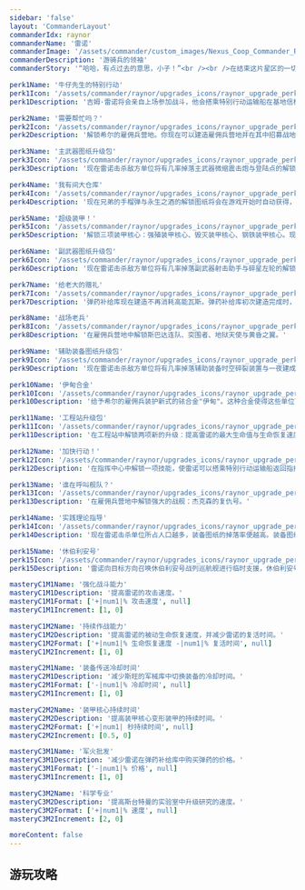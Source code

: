 ```yaml
---
sidebar: 'false'
layout: 'CommanderLayout'
commanderIdx: raynor
commanderName: '雷诺'
commanderImage: '/assets/commander/custom_images/Nexus_Coop_Commander_Raynor_CustomImage.png'
commanderDescription: '游骑兵的领袖'
commanderStory: '“哈哈，有点过去的意思，小子！”<br /><br />在结束这片星区的一切闹剧后，吉姆·雷诺孤身一人回到了一切开始的地方----一台电视、两把椅子、几杯烈酒，他总是期望着能再次见到某个人，即使他知道那是奢望。<br />而当这一切真的发生时，他没有意料到他会如此激动。化身为萨尔纳加的凯瑞甘向宇宙中释放了巨量的精华，用于抚平这片星区经历的创伤，两个人也因此有幸过上了梦寐以求的平淡生活，即使他们没想到这不是奢望。<br />这一切直到托什这个让人不顺心的家伙出现了。“我们需要你，长官”、“好久不见，牛仔先生”......昔日的一切历历在目，未知的危险俨然逼近。那么，是时候让好戏开场了。<br /><br /><br />特色：<br /><br />>指挥雷诺搭配不同的武器与装甲亲自作战<br />>使用人类的各种强力的小发明<br />>与雇佣兵们签订死亡合同'

perk1Name: '牛仔先生的特别行动'
perk1Icon: '/assets/commander/raynor/upgrades_icons/raynor_upgrade_perk1.png'
perk1Description: '吉姆·雷诺将会亲自上场参加战斗，他会搭乘特别行动运输船在基地信标处复活，且他的复活时间更短。每当雷诺击杀敌方单位时便有概率掉落一件未知的装备图纸。雷诺拾取图纸后，便可以在斯旺的军械库中解锁相关装备并在斯台特曼的实验室中进行升级。同时，你可以建造弹药补给库为这些武器填充弹药。'

perk2Name: '需要帮忙吗？'
perk2Icon: '/assets/commander/raynor/upgrades_icons/raynor_upgrade_perk2.png'
perk2Description: '解锁希尔的雇佣兵营地。你现在可以建造雇佣兵营地并在其中招募战地豪猪、铁锤安保及恶魔犬了。'

perk3Name: '主武器图纸升级包'
perk3Icon: '/assets/commander/raynor/upgrades_icons/raynor_upgrade_perk3.png'
perk3Description: '现在雷诺击杀敌方单位将有几率掉落主武器微缩震击炮与登陆点的解锁图纸。'

perk4Name: '我有间大仓库'
perk4Icon: '/assets/commander/raynor/upgrades_icons/raynor_upgrade_perk4.png'
perk4Description: '现在兄弟的手榴弹与永生之酒的解锁图纸将会在游戏开始时自动获得，且不再需要解锁研究。'

perk5Name: '超级装甲！'
perk5Icon: '/assets/commander/raynor/upgrades_icons/raynor_upgrade_perk5.png'
perk5Description: '解锁三项装甲核心：强殖装甲核心、毁灭装甲核心、钢铁装甲核心。现在雷诺击杀敌方单位将有几率掉落这些装甲核心的解锁图纸。'

perk6Name: '副武器图纸升级包'
perk6Icon: '/assets/commander/raynor/upgrades_icons/raynor_upgrade_perk6.png'
perk6Description: '现在雷诺击杀敌方单位将有几率掉落副武器射击助手与碎星左轮的解锁图纸。'

perk7Name: '给老大的赠礼'
perk7Icon: '/assets/commander/raynor/upgrades_icons/raynor_upgrade_perk7.png'
perk7Description: '弹药补给库现在建造不再消耗高能瓦斯。弹药补给库初次建造完成时，会额外给予雷诺一定数量的12号穿刺弹、兄弟的手榴弹以及永生之酒。'

perk8Name: '战场老兵'
perk8Icon: '/assets/commander/raynor/upgrades_icons/raynor_upgrade_perk8.png'
perk8Description: '在雇佣兵营地中解锁斯巴达连队、突围者、地狱天使与黄昏之翼。'

perk9Name: '辅助装备图纸升级包'
perk9Icon: '/assets/commander/raynor/upgrades_icons/raynor_upgrade_perk9.png'
perk9Description: '现在雷诺击杀敌方单位将有几率掉落辅助装备时空碎裂装置与一夜建成的罗马的解锁图纸。'

perk10Name: '伊甸合金'
perk10Icon: '/assets/commander/raynor/upgrades_icons/raynor_upgrade_perk10.png'
perk10Description: '给予希尔的雇佣兵装护新式的铱合金"伊甸"。这种合金使得这些单位可以承受更高的伤害、移动速度更快，并且可以快速地使用变形系统。'

perk11Name: '工程站升级包'
perk11Icon: '/assets/commander/raynor/upgrades_icons/raynor_upgrade_perk11.png'
perk11Description: '在工程站中解锁两项新的升级：提高雷诺的最大生命值与生命恢复速度、使雷诺在替换装备时可以获得额外的护盾保护。'

perk12Name: '加快行动！'
perk12Icon: '/assets/commander/raynor/upgrades_icons/raynor_upgrade_perk12.png'
perk12Description: '在指挥中心中解锁一项技能，使雷诺可以搭乘特别行动运输船返回指挥中心处。此外，斯台特曼的实验室现在可以同时研究两项升级。'

perk13Name: '谁在呼叫舰队？'
perk13Icon: '/assets/commander/raynor/upgrades_icons/raynor_upgrade_perk13.png'
perk13Description: '在雇佣兵营地中解锁强大的战舰：杰克森的复仇号。'

perk14Name: '实践理论指导'
perk14Icon: '/assets/commander/raynor/upgrades_icons/raynor_upgrade_perk14.png'
perk14Description: '现在雷诺击杀单位所占人口越多，装备图纸的掉落率便越高。装备图纸掉落后会使该概率清零。'

perk15Name: '休伯利安号'
perk15Icon: '/assets/commander/raynor/upgrades_icons/raynor_upgrade_perk15.png'
perk15Description: '雷诺向目标方向召唤休伯利安号战列巡航舰进行临时支援，休伯利安号会从轨道上打击并毁灭目标路径上的一切单位。'

masteryC1M1Name: '强化战斗能力'
masteryC1M1Description: '提高雷诺的攻击速度。'
masteryC1M1Format: ['+|num1|% 攻击速度', null]
masteryC1M1Increment: [1, 0]

masteryC1M2Name: '持续作战能力'
masteryC1M2Description: '提高雷诺的被动生命恢复速度，并减少雷诺的复活时间。'
masteryC1M2Format: ['+|num1|% 生命恢复速度 -|num1|% 复活时间', null]
masteryC1M2Increment: [1, 0]

masteryC2M1Name: '装备传送冷却时间' 
masteryC2M1Description: '减少斯旺的军械库中切换装备的冷却时间。'
masteryC2M1Format: ['-|num1|% 冷却时间', null]
masteryC2M1Increment: [1, 0]

masteryC2M2Name: '装甲核心持续时间' 
masteryC2M2Description: '提高装甲核心变形装甲的持续时间。'
masteryC2M2Format: ['+|num1| 秒持续时间', null]
masteryC2M2Increment: [0.5, 0]

masteryC3M1Name: '军火批发'
masteryC3M1Description: '减少雷诺在弹药补给库中购买弹药的价格。'
masteryC3M1Format: ['-|num1|% 价格', null]
masteryC3M1Increment: [1, 0]

masteryC3M2Name: '科学专业'
masteryC3M2Description: '提高斯台特曼的实验室中升级研究的速度。'
masteryC3M2Format: ['+|num1|% 速度', null]
masteryC3M2Increment: [2, 0]

moreContent: false
---
```



## 游玩攻略